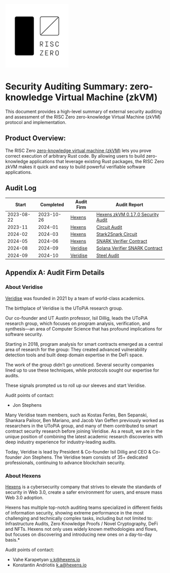 <img src="RZ_logo.png" width="200">

# Security Auditing Summary: zero-knowledge Virtual Machine (zkVM)
This document provides a high-level summary of external security auditing and assessment of the RISC Zero zero-knowledge Virtual Machine (zkVM) protocol and implementation.

## Product Overview:
The RISC Zero [zero-knowledge virtual machine (zkVM)](https://dev.risczero.com/api/next/zkvm/) lets you prove correct execution of arbitrary Rust code. By allowing users to build zero-knowledge applications that leverage existing Rust packages, the RISC Zero zkVM makes it quick and easy to build powerful verifiable software applications. 

## Audit Log

| Start | Completed | Audit Firm | Audit Report |
|-------|-----------|------------|---------------|
| 2023-08-22 | 2023-10-26 | [Hexens](#about-hexens) | [Hexens zkVM 0.17.0 Security Audit](zkVM/hexens_zkVM_20231031.pdf) |
| 2023-11 | 2024-01 | [Hexens](#about-hexens) | [Circuit Audit](circuits/hexens_v1c_stark2snark_20240520.pdf)|
| 2024-02 | 2024-03 | [Hexens](#about-hexens) | [Stark2Snark Circuit](circuits/hexens_v1c_stark2snark_20240520.pdf)|
| 2024-05 | 2024-06 | [Hexens](#about-hexens) | [SNARK Verifier Contract](contracts/hexens_verifiercontract_20240605.pdf) |
| 2024-08 | 2024-09 | [Veridise](#about-veridise) | [Solana Verifier SNARK Contract](contracts/veridise_solanaverifier_20240904.pdf) |
| 2024-09 | 2024-10 | [Veridise](#about-veridise) | [Steel Audit](steel/veridise_steel_20241007.pdf) |


## Appendix A: Audit Firm Details

### About Veridise
[Veridise](https://veridise.com) was founded in 2021 by a team of world-class academics.

The birthplace of Veridise is the UToPiA research group.

Our co-founder and UT Austin professor, Isil Dillig, leads the UToPiA research group, which focuses on program analysis, verification, and synthesis—an area of Computer Science that has profound implications for software security.

Starting in 2018, program analysis for smart contracts emerged as a central area of research for the group: They created advanced vulnerability detection tools and built deep domain expertise in the DeFi space.

The work of the group didn’t go unnoticed. Several security companies lined up to use these techniques, while protocols sought our expertise for audits.

These signals prompted us to roll up our sleeves and start Veridise.

Audit points of contact:
* Jon Stephens

Many Veridise team members, such as Kostas Ferles, Ben Sepanski, Shankara Pailoor, Ben Mariano, and Jacob Van Geffen previously worked as researchers in the UToPiA group, and many of them contributed to smart contract security research before joining Veridise. As a result, we are in the unique position of combining the latest academic research discoveries with deep industry experience for industry-leading audits.

Today, Veridise is lead by President & Co-founder Isil Dillig and CEO & Co-founder Jon Stephens. The Veridise team consists of 35+ dedicated professionals, continuing to advance blockchain security.

### About Hexens
[Hexens](https://hexens.io) is a cybersecurity company that strives to elevate the standards of security in Web 3.0, create a safer environment for users, and ensure mass Web 3.0 adoption.

Hexens has multiple top-notch auditing teams specialized in different fields of information security, showing extreme performance in the most challenging and technically complex tasks, including but not limited to: Infrastructure Audits, Zero Knowledge Proofs / Novel Cryptography, DeFi and NFTs. Hexens not only uses widely known methodologies and flows, but focuses on discovering and introducing new ones on a day-to-day basis.*

Audit points of contact: 
* Vahe Karapetyan <v.k@hexens.io> 
* Konstantin Andriotis <k.a@hexens.io>
